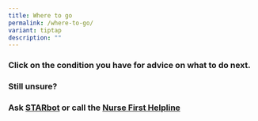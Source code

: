 ```yaml
---
title: Where to go
permalink: /where-to-go/
variant: tiptap
description: ""
---
```

<h3>Click on the condition you have for advice on what to do next.</h3>
<h3></h3>
<h3>Still unsure?</h3>
<h3>Ask <a href="https://adm.vica.gov.sg/sharing/starbot-1udmxx" rel="noopener nofollow" target="_blank">STARbot</a> or call the <a href="https://www.wh.com.sg/clinical-care-services/nursefirst-helpline" rel="noopener nofollow" target="_blank">Nurse First Helpline</a></h3>
<p></p>
<p></p>
